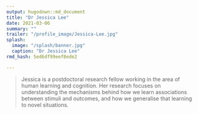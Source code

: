 ```yaml
---
output: hugodown::md_document
title: "Dr Jessica Lee"
date: 2021-03-06
summary: ""
trailer: "/profile_image/Jessica-Lee.jpg"
splash:
  image: "/splash/banner.jpg"
  caption: "Dr Jessica Lee"
rmd_hash: 5ed6df99eef8ede2

---
```


> Jessica is a postdoctoral research fellow working in the area of human learning and cognition. Her research focuses on understanding the mechanisms behind how we learn associations between stimuli and outcomes, and how we generalise that learning to novel situations.

